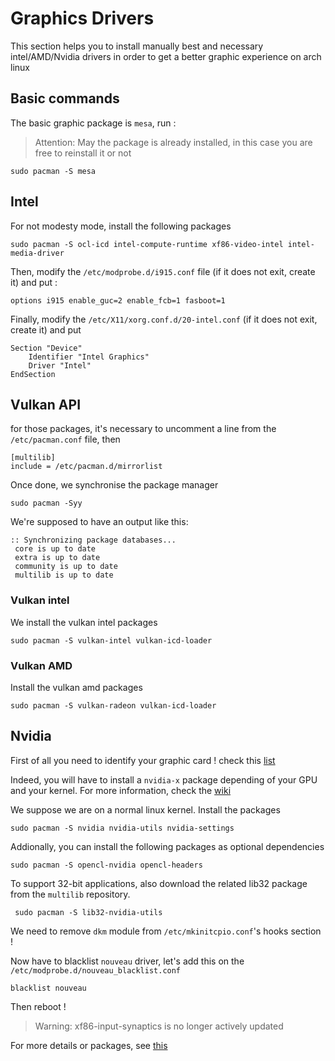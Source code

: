 # Graphics Drivers
This section helps you to install manually best and necessary intel/AMD/Nvidia drivers in order to get a better graphic experience on arch linux

## Basic commands
The basic graphic package is ```mesa```, run :
> Attention: May the package is already installed, in this case you are free to reinstall it or not
```
sudo pacman -S mesa
```

## Intel
For not modesty mode, install the following packages
```
sudo pacman -S ocl-icd intel-compute-runtime xf86-video-intel intel-media-driver 
```
Then, modify the ```/etc/modprobe.d/i915.conf``` file (if it does not exit, create it) and put :
```
options i915 enable_guc=2 enable_fcb=1 fasboot=1
```
Finally, modify the ```/etc/X11/xorg.conf.d/20-intel.conf``` (if it does not exit, create it) and put
```
Section "Device"
	Identifier "Intel Graphics"
	Driver "Intel"
EndSection
```


## Vulkan API
for those packages, it's necessary to uncomment a line from the ```/etc/pacman.conf``` file, then
```
[multilib]
include = /etc/pacman.d/mirrorlist
```
Once done, we synchronise the package manager
```
sudo pacman -Syy
```
We're supposed to have an output like this:
```
:: Synchronizing package databases...
 core is up to date
 extra is up to date
 community is up to date
 multilib is up to date
```

### Vulkan intel
We install the vulkan intel packages
```
sudo pacman -S vulkan-intel vulkan-icd-loader
```

### Vulkan AMD
Install the vulkan amd packages
```
sudo pacman -S vulkan-radeon vulkan-icd-loader
```

## Nvidia

First of all you need to identify your graphic card ! check this [list](https://nouveau.freedesktop.org/CodeNames.html)

Indeed, you will have to install a `nvidia-x` package depending of your GPU and your kernel. For more information, check the [wiki](https://wiki.archlinux.org/title/NVIDIA)

We suppose we are on a normal linux kernel. Install the packages
```
sudo pacman -S nvidia nvidia-utils nvidia-settings
```

Addionally, you can install the following packages as optional dependencies
```
sudo pacman -S opencl-nvidia opencl-headers
```

To support 32-bit applications, also download the related lib32 package from the `multilib` repository.
```
 sudo pacman -S lib32-nvidia-utils
```

We need to remove `dkm` module from ```/etc/mkinitcpio.conf```'s hooks section !

Now have to blacklist `nouveau` driver, let's add this on the ```/etc/modprobe.d/nouveau_blacklist.conf```
```
blacklist nouveau
```

Then reboot !


> Warning: xf86-input-synaptics is no longer actively updated

For more details or packages, see [this](https://archlinux.org/groups/x86_64/xorg-drivers/)
